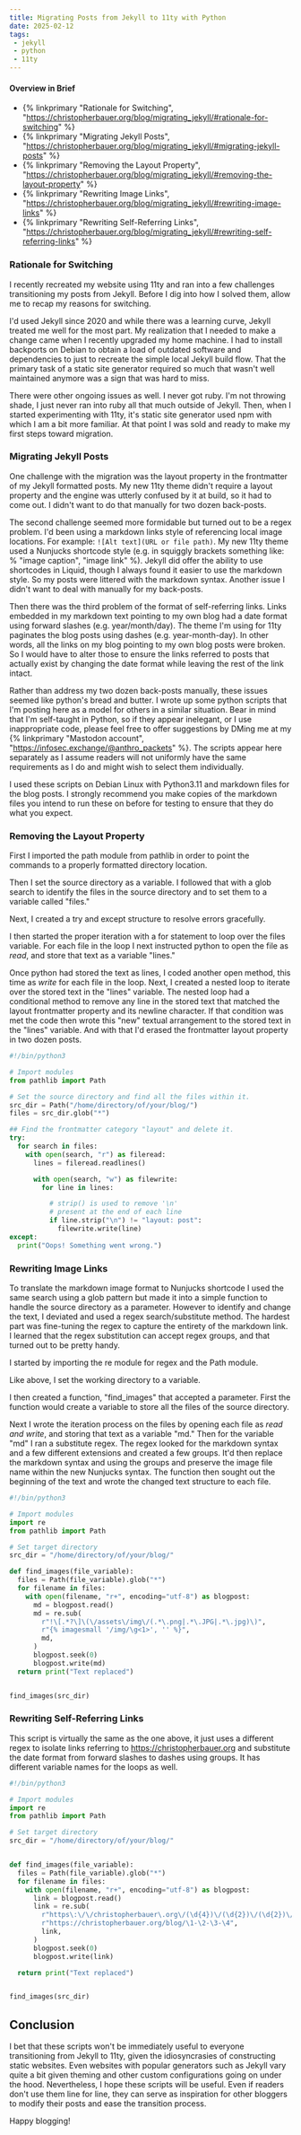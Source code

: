 ```yaml
---
title: Migrating Posts from Jekyll to 11ty with Python
date: 2025-02-12
tags:
 - jekyll
 - python
 - 11ty
---
```


#### Overview in Brief
- {% linkprimary "Rationale for Switching", "https://christopherbauer.org/blog/migrating_jekyll/#rationale-for-switching" %}
- {% linkprimary "Migrating Jekyll Posts", "https://christopherbauer.org/blog/migrating_jekyll/#migrating-jekyll-posts" %}
- {% linkprimary "Removing the Layout Property", "https://christopherbauer.org/blog/migrating_jekyll/#removing-the-layout-property" %}
- {% linkprimary "Rewriting Image Links", "https://christopherbauer.org/blog/migrating_jekyll/#rewriting-image-links" %}
- {% linkprimary "Rewriting Self-Referring Links", "https://christopherbauer.org/blog/migrating_jekyll/#rewriting-self-referring-links" %}


### Rationale for Switching
I recently recreated my website using 11ty and ran into a few challenges transitioning my posts from Jekyll. Before I dig into how I solved them, allow me to recap my reasons for switching. 

I'd used Jekyll since 2020 and while there was a learning curve, Jekyll treated me well for the most part. My realization that I needed to make a change came when I recently upgraded my home machine. I had to install backports on Debian to obtain a load of outdated software and dependencies to just to recreate the simple local Jekyll build flow. That the primary task of a static site generator required so much that wasn't well maintained anymore was a sign that was hard to miss.

There were other ongoing issues as well. I never got ruby. I'm not throwing shade, I just never ran into ruby all that much outside of Jekyll. Then, when I started experimenting with 11ty, it's static site generator used npm with which I am a bit more familiar.  At that point I was sold and ready to make my first steps toward migration.

### Migrating Jekyll Posts
One challenge with the migration was the layout property in the frontmatter of my Jekyll formatted posts. My new 11ty theme didn't require a layout property and the engine was utterly confused by it at build, so it had to come out. I didn't want to do that manually for two dozen back-posts.

The second challenge seemed more formidable but turned out to be a regex problem. I'd been using a markdown links style of referencing local image locations. For example: `![Alt text](URL or file path)`. My new 11ty theme used a Nunjucks shortcode style (e.g. in squiggly brackets something like: % "image caption", "image link" %). Jekyll did offer the ability to use shortcodes in Liquid, though I always found it easier to use the markdown style. So my posts were littered with the markdown syntax. Another issue I didn't want to deal with manually for my back-posts.

Then there was the third problem of the format of self-referring links. Links embedded in my markdown text pointing to my own blog had a date format using forward slashes (e.g. year/month/day). The theme I'm using for 11ty paginates the blog posts using dashes (e.g. year-month-day). In other words, all the links on my blog pointing to my own blog posts were broken. So I would have to alter those to ensure the links referred to posts that actually exist by changing the date format while leaving the rest of the link intact.

Rather than address my two dozen back-posts manually, these issues seemed like python's bread and butter. I wrote up some python scripts that I'm posting here as a model for others in a similar situation. Bear in mind that I'm self-taught in Python, so if they appear inelegant, or I use inappropriate code, please feel free to offer suggestions by DMing me at my {% linkprimary "Mastodon account", "https://infosec.exchange/@anthro_packets" %}. The scripts appear here separately as I assume readers will not uniformly have the same requirements as I do and might wish to select them individually.

I used these scripts on Debian Linux with Python3.11 and markdown files for the blog posts. I strongly recommend you make copies of the markdown files you intend to run these on before for testing to ensure that they do what you expect.

### Removing the Layout Property

First I imported the path module from pathlib in order to point the commands to a properly formatted directory location.

Then I set the source directory as a variable. I followed that with a glob search to identify the files in the source directory and to set them to a variable called "files."

Next, I created a try and except structure to resolve errors gracefully. 

I then started the proper iteration with a for statement to loop over the files variable. For each file in the loop I next instructed python to open the file as *read*, and store that text as a variable "lines."

Once python had stored the text as lines, I coded another open method, this time as *write* for each file in the loop. Next, I created a nested loop to iterate over the stored text in the "lines" variable. The nested loop had a conditional method to remove any line in the stored text that matched the layout frontmatter property and its newline character. If that condition was met the code then wrote this "new" textual arrangement to the stored text in the "lines" variable. And with that I'd erased the frontmatter layout property in two dozen posts.

```python
#!/bin/python3

# Import modules
from pathlib import Path

# Set the source directory and find all the files within it.
src_dir = Path("/home/directory/of/your/blog/")
files = src_dir.glob("*")

## Find the frontmatter category "layout" and delete it.
try:
  for search in files:
    with open(search, "r") as fileread:
      lines = fileread.readlines()

      with open(search, "w") as filewrite:
        for line in lines:

          # strip() is used to remove '\n'
          # present at the end of each line
          if line.strip("\n") != "layout: post":
            filewrite.write(line)
except:
  print("Oops! Something went wrong.")
```


### Rewriting Image Links
To translate the markdown image format to Nunjucks shortcode I used the same search using a glob pattern but made it into a simple function to handle the source directory as a parameter. However to identify and change the text, I deviated and used a regex search/substitute method. The hardest part was fine-tuning the regex to capture the entirety of the markdown link. I learned that the regex substitution can accept regex groups, and that turned out to be pretty handy.

I started by importing the re module for regex and the Path module.

Like above, I set the working directory to a variable. 

I then created a function, "find_images" that accepted a parameter. First the function would create a variable to store all the files of the source directory. 

Next I wrote the iteration process on the files by opening each file as *read and write*, and storing that text as a variable "md." Then for the variable "md" I ran a substitute regex. The regex looked for the markdown syntax and a few different extensions and created a few groups. It'd then replace the markdown syntax and using the groups and preserve the image file name within the new Nunjucks syntax. The function then sought out the beginning of the text and wrote the changed text structure to each file.

```python
#!/bin/python3

# Import modules
import re
from pathlib import Path

# Set target directory
src_dir = "/home/directory/of/your/blog/"

def find_images(file_variable):
  files = Path(file_variable).glob("*")
  for filename in files:
    with open(filename, "r+", encoding="utf-8") as blogpost:
      md = blogpost.read()
      md = re.sub(
        r"!\[.*?\]\(\/assets\/img\/(.*\.png|.*\.JPG|.*\.jpg)\)",
        r"{% imagesmall '/img/\g<1>', '' %}",
        md,
      )
      blogpost.seek(0)
      blogpost.write(md)
  return print("Text replaced")


find_images(src_dir)
```


### Rewriting Self-Referring Links
This script is virtually the same as the one above, it just uses a different regex to isolate links referring to https://christopherbauer.org and substitute the date format from forward slashes to dashes using groups. It has different variable names for the loops as well.

```python
#!/bin/python3

# Import modules
import re
from pathlib import Path

# Set target directory
src_dir = "/home/directory/of/your/blog/"


def find_images(file_variable):
  files = Path(file_variable).glob("*")
  for filename in files:
    with open(filename, "r+", encoding="utf-8") as blogpost:
      link = blogpost.read()
      link = re.sub(
        r"https\:\/\/christopherbauer\.org\/(\d{4})\/(\d{2})\/(\d{2})\/(\w.*)\.html",
        r"https://christopherbauer.org/blog/\1-\2-\3-\4",
        link,
      )
      blogpost.seek(0)
      blogpost.write(link)

  return print("Text replaced")


find_images(src_dir)
```

## Conclusion
I bet that these scripts won't be immediately useful to everyone transitioning from Jekyll to 11ty, given the idiosyncrasies of constructing static websites. Even websites with popular generators such as Jekyll vary quite a bit given theming and other custom configurations going on under the hood. Nevertheless, I hope these scripts will be useful.  Even if readers don't use them line for line, they can serve as inspiration for other bloggers to modify their posts and ease the transition process. 

Happy blogging!